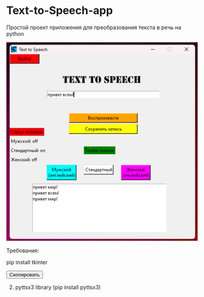 # Text-to-Speech-app
Простой проект приложения для преобразования текста в речь на python

![Интерфейс](screenshot_demo.png)

Требования:
<script src="https://cdnjs.cloudflare.com/ajax/libs/clipboard.js/2.0.8/clipboard.min.js"></script>

<div id="copyText">
  <p>pip install tkinter</p>
</div>
<button class="btn" data-clipboard-target="#copyText">Скопировать</button>

<script>
  var clipboard = new ClipboardJS('.btn');
</script>


2) pyttsx3 library (pip install pyttsx3)
   
